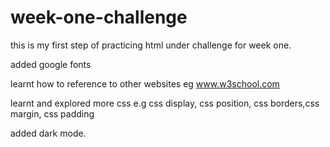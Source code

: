 # week-one-challenge

this is my first step of practicing html under challenge for week one.

added google fonts 

learnt how to reference to other websites eg www.w3school.com 

learnt and explored more css e.g css display, css position, css borders,css margin, css padding 

added dark mode.
